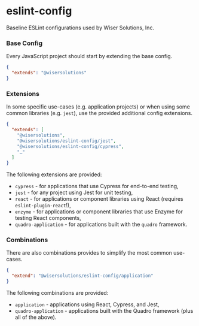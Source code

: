 # eslint-config

Baseline ESLint configurations used by Wiser Solutions, Inc.

### Base Config

Every JavaScript project should start by extending the base config.

```json
{
  "extends": "@wisersolutions"
}
```

### Extensions

In some specific use-cases (e.g. application projects) or when using some common libraries (e.g. `jest`),
use the provided additional config extensions.

```json
{
  "extends": [
    "@wisersolutions",
    "@wisersolutions/eslint-config/jest",
    "@wisersolutions/eslint-config/cypress",
    "…"
  ]
}
```

The following extensions are provided:

- `cypress` - for applications that use Cypress for end-to-end testing,
- `jest` - for any project using Jest for unit testing,
- `react` - for applications or component libraries using React (requires `eslint-plugin-react`!),
- `enzyme` - for applications or component libraries that use Enzyme for testing React components,
- `quadro-application` - for applications built with the `quadro` framework.

### Combinations

There are also combinations provides to simplify the most common use-cases.

```json
{
  "extend": "@wisersolutions/eslint-config/application"
}
```

The following combinations are provided:

- `application` - applications using React, Cypress, and Jest,
- `quadro-application` - applications built with the Quadro framework (plus all of the above).
